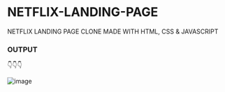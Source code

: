 # NETFLIX-LANDING-PAGE
NETFLIX LANDING PAGE CLONE MADE WITH HTML, CSS  & JAVASCRIPT

### OUTPUT
👇👇👇

![image](https://github.com/fridayblessed007/NETFLIX-LANDING-PAGE/assets/105439855/0703bbaf-7e98-4129-aff3-27043208413c)
